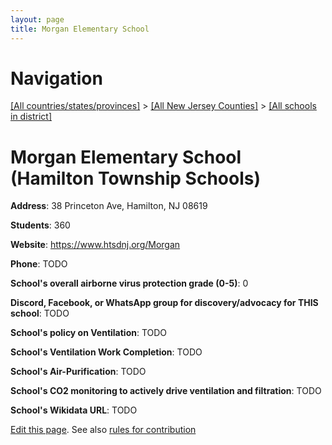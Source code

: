 ```yaml
---
layout: page
title: Morgan Elementary School
---
```

# Navigation

[[All countries/states/provinces]](../../../..) > [[All New Jersey Counties]](../../..) > [[All schools in district]](..)

# Morgan Elementary School (Hamilton Township Schools)

**Address**: 38 Princeton Ave, Hamilton, NJ 08619

**Students**: 360

**Website**: <https://www.htsdnj.org/Morgan>

**Phone**: TODO

**School's overall airborne virus protection grade (0-5)**: 0

**Discord, Facebook, or WhatsApp group for discovery/advocacy for THIS school**: TODO

**School's policy on Ventilation**: TODO

**School's Ventilation Work Completion**: TODO

**School's Air-Purification**: TODO

**School's CO2 monitoring to actively drive ventilation and filtration**: TODO

**School's Wikidata URL**: TODO


[Edit this page](https://github.com/ventilate-schools/NJ/edit/main/./Mercer/Hamilton_Township_Schools/Morgan_Elementary_School.md). See also [rules for contribution](../../../contribution-rules/)